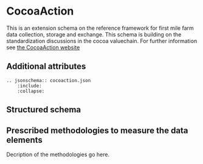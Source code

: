 CocoaAction
=====================

This is an extension schema on the reference framework for first mile farm data collection, storage and exchange. This schema is building on the standardization discussions in the cocoa valuechain. For further information see [the CocoaAction website](http://www.worldcocoafoundation.org/about-wcf/cocoaaction/)  

## Additional attributes

```eval_rst
.. jsonschema:: cocoaction.json
    :include: 
    :collapse: 
```

## Structured schema

<script src="../../../_static/docson/widget.js" data-schema="../../_static/cocoaction.json"></script>

## Prescribed methodologies to measure the data elements

Decription of the methodologies go here.

